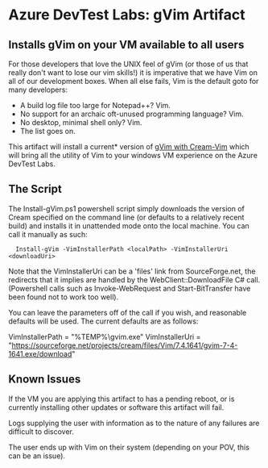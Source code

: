 # Azure DevTest Labs: gVim Artifact #
## Installs gVim on your VM available to all users ##

For those developers that love the UNIX feel of gVim (or those of us that really don't want to lose our vim skills!) it
is imperative that we have Vim on all of our development boxes. When all else fails, Vim is the default goto for many
developers:

- A build log file too large for Notepad++? Vim.
- No support for an archaic oft-unused programming language? Vim.
- No desktop, minimal shell only? Vim.
- The list goes on.

This artifact will install a current* version of [gVim with Cream-Vim](http://cream.sourceforge.net/) which will bring
all the utility of Vim to your windows VM experience on the Azure DevTest Labs.

## The Script ##

The Install-gVim.ps1 powershell script simply downloads the version of Cream specified on the command line (or defaults
to a relatively recent build) and installs it in unattended mode onto the local machine. You can call it manually as such:

      Install-gVim -VimInstallerPath <localPath> -VimInstallerUri <downloadUri>

Note that the VimInstallerUri can be a 'files' link from SourceForge.net, the redirects that it implies are handled
by the WebClient::DownloadFile C# call. (Powershell calls such as Invoke-WebRequest and Start-BitTransfer have been
found not to work too well).

You can leave the parameters off of the call if you wish, and reasonable defaults will be used. The current defaults
are as follows:

VimInstallerPath = "%TEMP%\gvim.exe"
VimInstallerUri = "https://sourceforge.net/projects/cream/files/Vim/7.4.1641/gvim-7-4-1641.exe/download"

## Known Issues ##

If the VM you are applying this artifact to has a pending reboot, or is currently installing other updates or 
software this artifact will fail. 

Logs supplying the user with information as to the nature of any failures are difficult to discover.

The user ends up with Vim on their system (depending on your POV, this can be an issue).
